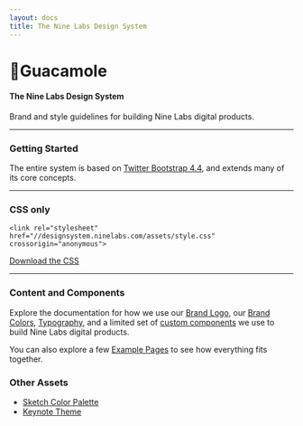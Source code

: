 ```yaml
---
layout: docs
title: The Nine Labs Design System
---
```


# 🥑Guacamole

<h4>The Nine Labs Design System</h4>

Brand and style guidelines for building Nine Labs digital products.

----

### Getting Started

The entire system is based on [Twitter Bootstrap 4.4](https://getbootstrap.com/docs/4.4/getting-started/introduction/), and extends many of its core concepts.

----

### CSS only

```
<link rel="stylesheet" href="//designsystem.ninelabs.com/assets/style.css" crossorigin="anonymous">
```

<a href="/assets/style.css" class="btn btn-outline-primary">Download the CSS</a>

----

### Content and Components

Explore the documentation for how we use our [Brand Logo](brand.html), our [Brand Colors](colors.html), [Typography](typography.html), and a limited set of [custom components](components.html) we use to build Nine Labs digital products.

You can also explore a few [Example Pages](examples.html) to see how everything fits together.


### Other Assets

- [Sketch Color Palette](/assets/Nine-Labs-Brand-Colors.sketchpalette)
- [Keynote Theme](/assets/Nine-Labs-Presentation.kth)
